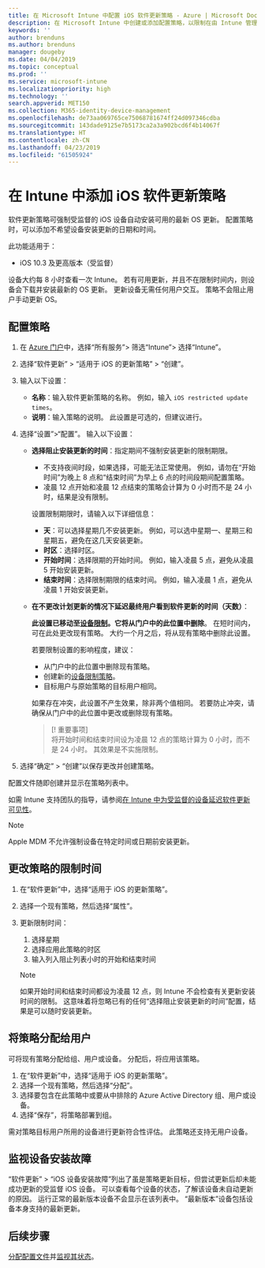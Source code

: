 ```yaml
---
title: 在 Microsoft Intune 中配置 iOS 软件更新策略 - Azure | Microsoft Docs
description: 在 Microsoft Intune 中创建或添加配置策略，以限制在由 Intune 管理或监督的 iOS 设备上自动安装软件更新的时间。 可以选择不安装更新的日期和时间。 还可以将此策略分配给组、用户或设备，并检查是否存在任何安装故障。
keywords: ''
author: brenduns
ms.author: brenduns
manager: dougeby
ms.date: 04/04/2019
ms.topic: conceptual
ms.prod: ''
ms.service: microsoft-intune
ms.localizationpriority: high
ms.technology: ''
search.appverid: MET150
ms.collection: M365-identity-device-management
ms.openlocfilehash: de73aa069765ce75068781674ff24d097346cdba
ms.sourcegitcommit: 143dade9125e7b5173ca2a3a902bcd6f4b14067f
ms.translationtype: HT
ms.contentlocale: zh-CN
ms.lasthandoff: 04/23/2019
ms.locfileid: "61505924"
---
```

# <a name="add-ios-software-update-policies-in-intune"></a>在 Intune 中添加 iOS 软件更新策略

软件更新策略可强制受监督的 iOS 设备自动安装可用的最新 OS 更新。 配置策略时，可以添加不希望设备安装更新的日期和时间。 

此功能适用于：

- iOS 10.3 及更高版本（受监督）

设备大约每 8 小时查看一次 Intune。 若有可用更新，并且不在限制时间内，则设备会下载并安装最新的 OS 更新。 更新设备无需任何用户交互。 策略不会阻止用户手动更新 OS。

## <a name="configure-the-policy"></a>配置策略

1. 在 [Azure 门户](https://portal.azure.com)中，选择“所有服务”> 筛选“Intune”> 选择“Intune”。
2. 选择“软件更新” > “适用于 iOS 的更新策略” > “创建”。
3. 输入以下设置：

    - **名称**：输入软件更新策略的名称。 例如，输入 `iOS restricted update times`。
    - **说明**：输入策略的说明。 此设置是可选的，但建议进行。

4. 选择“设置”>“配置”。 输入以下设置：

    - **选择阻止安装更新的时间**：指定期间不强制安装更新的限制期限。 
      - 不支持夜间时段，如果选择，可能无法正常使用。 例如，请勿在“开始时间”为晚上 8 点和“结束时间”为早上 6 点的时间段期间配置策略。
      - 凌晨 12 点开始和凌晨 12 点结束的策略会计算为 0 小时而不是 24 小时，结果是没有限制。

      设置限制期限时，请输入以下详细信息：

      - **天**：可以选择星期几不安装更新。 例如，可以选中星期一、星期三和星期五，避免在这几天安装更新。
      - **时区**：选择时区。
      - **开始时间**：选择限期的开始时间。 例如，输入凌晨 5 点，避免从凌晨 5 开始安装更新。
      - **结束时间**：选择限制期限的结束时间。 例如，输入凌晨 1 点，避免从凌晨 1 开始安装更新。

    - **在不更改计划更新的情况下延迟最终用户看到软件更新的时间（天数）**： 

      **此设置已移动至[设备限制](device-restrictions-ios.md#general)。它将从门户中的此位置中删除**。 在短时间内，可在此处更改现有策略。 大约一个月之后，将从现有策略中删除此设置。

      若要限制设置的影响程度，建议：
        - 从门户中的此位置中删除现有策略。
        - 创建新的[设备限制策略](device-restrictions-ios.md#general)。
        - 目标用户与原始策略的目标用户相同。

      如果存在冲突，此设置不产生效果，除非两个值相同。 若要防止冲突，请确保从门户中的此位置中更改或删除现有策略。
      > [! 重要事项]  
      > 将开始时间和结束时间设为凌晨 12 点的策略计算为 0 小时，而不是 24 小时。 其效果是不实施限制。  

5. 选择“确定” > “创建”以保存更改并创建策略。

配置文件随即创建并显示在策略列表中。

如需 Intune 支持团队的指导，请参阅[在 Intune 中为受监督的设备延迟软件更新可见性](https://techcommunity.microsoft.com/t5/Intune-Customer-Success/Delaying-visibility-of-software-updates-in-Intune-for-supervised/ba-p/345753)。

> [!NOTE]
> Apple MDM 不允许强制设备在特定时间或日期前安装更新。

## <a name="change-the-restricted-times-for-the-policy"></a>更改策略的限制时间

1. 在“软件更新”中，选择“适用于 iOS 的更新策略”。
2. 选择一个现有策略，然后选择“属性”。
3. 更新限制时间：

    1. 选择星期
    2. 选择应用此策略的时区
    3. 输入列入阻止列表小时的开始和结束时间

    > [!NOTE]
    > 如果开始时间和结束时间都设为凌晨 12 点，则 Intune 不会检查有关更新安装时间的限制。 这意味着将忽略已有的任何“选择阻止安装更新的时间”配置，结果是可以随时安装更新。  

## <a name="assign-the-policy-to-users"></a>将策略分配给用户

可将现有策略分配给组、用户或设备。 分配后，将应用该策略。

1. 在“软件更新”中，选择“适用于 iOS 的更新策略”。
2. 选择一个现有策略，然后选择“分配”。 
3. 选择要包含在此策略中或要从中排除的 Azure Active Directory 组、用户或设备。
4. 选择“保存”，将策略部署到组。

需对策略目标用户所用的设备进行更新符合性评估。 此策略还支持无用户设备。

## <a name="monitor-device-installation-failures"></a>监视设备安装故障
<!-- 1352223 -->
“软件更新” > “iOS 设备安装故障”列出了虽是策略更新目标，但尝试更新后却未能成功更新的受监督 iOS 设备。 可以查看每个设备的状态，了解该设备未自动更新的原因。 运行正常的最新版本设备不会显示在该列表中。 “最新版本”设备包括设备本身支持的最新更新。

## <a name="next-steps"></a>后续步骤

[分配配置文件](device-profile-assign.md)并[监视其状态](device-profile-monitor.md)。
